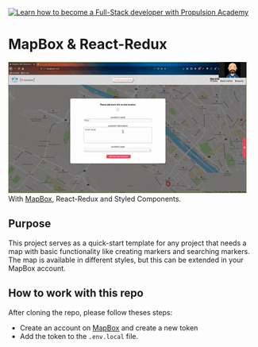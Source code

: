 <a href="https://propulsion.academy/"><img src="https://static.swissdevjobs.ch/pictures/propulsion-academy-logo.png" title="Propulsion Academy" alt="Learn how to become a Full-Stack developer with Propulsion Academy"></a>

# MapBox & React-Redux  

![](mapbox_react_propulsion.gif)
With [MapBox](https://www.mapbox.com/), React-Redux and Styled Components.

## Purpose
This project serves as a quick-start template for any project that needs a map with basic functionality like creating markers and searching markers.
The map is available in different styles, but this can be extended in your MapBox account.


## How to work with this repo
After cloning the repo, please follow theses steps:
- Create an account on [MapBox](https://account.mapbox.com/) and create a new token
- Add the token to the `.env.local` file.
